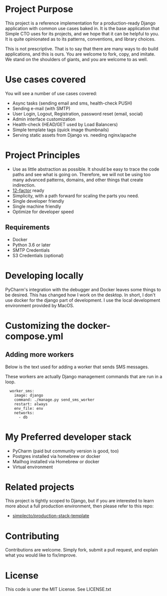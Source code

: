 # Project Purpose
This project is a reference implementation for a production-ready Django
application with common use cases baked in. It is the base application that
Simple CTO uses for its projects, and we hope that it can be helpful to you.
It is quite opinionated as to its patterns, conventions, and library choices.

This is not prescriptive. That is to say that there are many ways to do
build applications, and this is ours. You are welcome to fork, copy, and
imitate. We stand on the shoulders of giants, and you are welcome to as
well.

# Use cases covered
You will see a number of use cases covered:

  * Async tasks (sending email and sms, health-check PUSH)
  * Sending e-mail (with SMTP)
  * User Login, Logout, Registration, password reset (email, social)
  * Admin interface customization
  * Health-check (HEAD/GET used by Load Balancers)
  * Simple template tags (quick image thumbnails)
  * Serving static assets from Django vs. needing nginx/apache


# Project Principles

  * Use as little abstraction as possible. It should be easy to trace the code
    paths and see what is going on. Therefore, we will not be using too
    many advanced patterns, domains, and other things that create indirection.
  * [12-factor](https://12factor.net) ready
  * Simplicity, with a path forward for scaling the parts you need.
  * Single developer friendly
  * Single machine friendly
  * Optimize for developer speed

## Requirements

  * Docker
  * Python 3.6 or later
  * SMTP Credentials
  * S3 Credentials (optional)

# Developing locally
PyCharm's integration with the debugger and Docker leaves some things to be desired.
This has changed how I work on the desktop. In short, I don't use docker for the django
part of development. I use the local development environment provided by MacOS.


# Customizing the docker-compose.yml

## Adding more workers

Below is the text used for adding a worker that sends SMS messages.

These workers are actually Django management commands that are run in a loop.

```
  worker_sms:
    image: django
    command: ./manage.py send_sms_worker
    restart: always
    env_file: env
    networks:
      - db
```

# My Preferred developer stack

  * PyCharm (paid but community version is good, too)
  * Postgres installed via homebrew or docker
  * Mailhog installed via Homebrew or docker
  * Virtual environment


# Related projects

This project is tightly scoped to Django, but if you are interested
to learn more about a full production environment, then please refer
to this repo:

  * [simplecto/production-stack-template](https://github.com/simplecto/production-stack-template)

# Contributing

Contributions are welcome. Simply fork, submit a pull request, and explain
what you would like to fix/improve.

# License

This code is uner the MIT License. See LICENSE.txt
